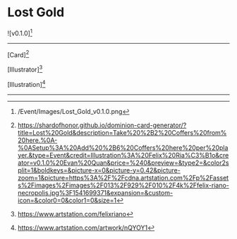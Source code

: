 # Lost Gold

![v0.1.0][^v0.1.0]

---

[Card][^Card]

[Illustrator][^Illustrator]

[Illustration][^Illustration]

---

[^v0.1.0]: /Event/Images/Lost_Gold_v0.1.0.png
[^Card]: https://shardofhonor.github.io/dominion-card-generator/?title=Lost%20Gold&description=Take%20%2B2%20Coffers%20from%20here.%0A-%0ASetup%3A%20Add%20%2B6%20Coffers%20here%20per%20player.&type=Event&credit=Illustration%3A%20Felix%20Ria%C3%B1o&creator=v0.1.0%20Evan%20Quan&price=%240&preview=&type2=&color2split=1&boldkeys=&picture-x=0&picture-y=0.42&picture-zoom=1&picture=https%3A%2F%2Fcdna.artstation.com%2Fp%2Fassets%2Fimages%2Fimages%2F013%2F929%2F010%2F4k%2Ffelix-riano-necropolis.jpg%3F1541699371&expansion=&custom-icon=&color0=0&color1=0&size=1
[^Illustrator]: https://www.artstation.com/felixriano
[^Illustration]: https://www.artstation.com/artwork/nQYOY1
